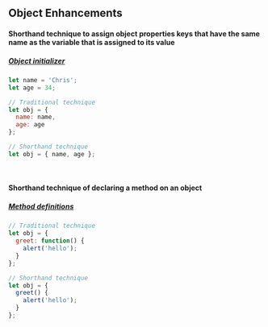 ## Object Enhancements

#### Shorthand technique to assign object properties keys that have the same name as the variable that is assigned to its value 
##### [Object initializer](https://developer.mozilla.org/en-US/docs/Web/JavaScript/Reference/Operators/Object_initializer#New_notations_in_ECMAScript_2015)
```js
let name = 'Chris';
let age = 34;

// Traditional technique 
let obj = { 
  name: name,
  age: age
};

// Shorthand technique 
let obj = { name, age };

```

<br>

#### Shorthand technique of declaring a method on an object
##### [Method definitions](https://developer.mozilla.org/en-US/docs/Web/JavaScript/Reference/Functions/Method_definitions)
```js
// Traditional technique 
let obj = { 
  greet: function() {
    alert('hello');
  }
};

// Shorthand technique 
let obj = { 
  greet() {
    alert('hello');
  }
};

```

<br>
